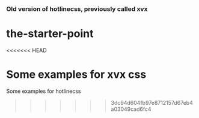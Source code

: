 ### Old version of hotlinecss, previously called xvx

# the-starter-point
<<<<<<< HEAD

Some examples for xvx css
=======
Some examples for hotlinecss
>>>>>>> 3dc94d604fb97e8712157d67eb4a03049cad6fc4
